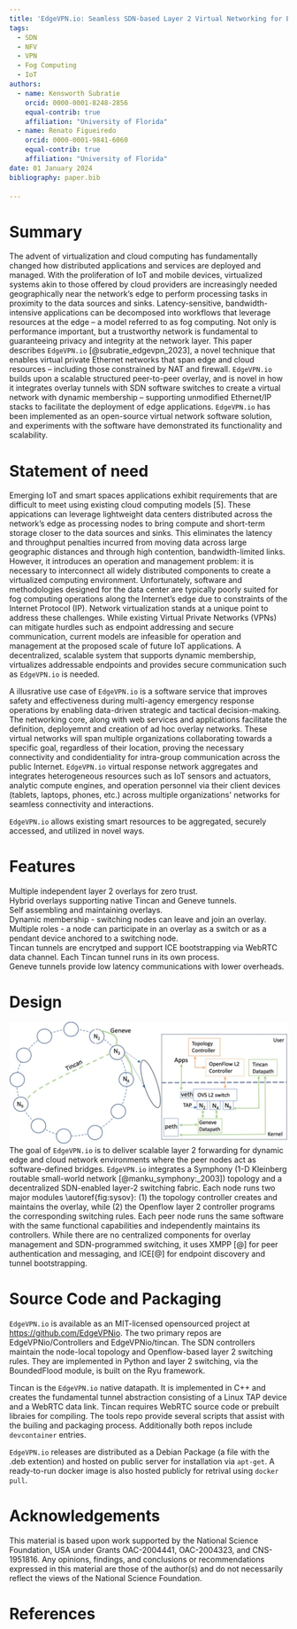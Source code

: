 ```yaml
---
title: 'EdgeVPN.io: Seamless SDN-based Layer 2 Virtual Networking for Edge Computing'
tags:
  - SDN
  - NFV
  - VPN
  - Fog Computing
  - IoT
authors:
  - name: Kensworth Subratie
    orcid: 0000-0001-8248-2856
    equal-contrib: true
    affiliation: "University of Florida"
  - name: Renato Figueiredo
    orcid: 0000-0001-9841-6060
    equal-contrib: true
    affiliation: "University of Florida"
date: 01 January 2024
bibliography: paper.bib

---
```


# Summary

The advent of virtualization and cloud computing has fundamentally changed how distributed applications and services are deployed and managed. With the proliferation of IoT and mobile devices, virtualized systems akin to those offered by cloud providers are increasingly needed geographically near the network’s edge to perform processing tasks in proximity to the data sources and sinks. Latency-sensitive, bandwidth-intensive applications can be decomposed into workflows that leverage resources at the edge – a model referred to as fog computing. Not only is performance important, but a trustworthy network is fundamental to guaranteeing privacy and integrity at the network layer. This paper describes `EdgeVPN.io` [@subratie_edgevpn_2023], a novel technique that enables virtual private Ethernet networks that span edge and cloud resources – including those constrained by NAT and firewall. `EdgeVPN.io` builds upon a scalable structured peer-to-peer overlay, and is novel in how it integrates overlay tunnels with SDN software switches to create a virtual network with dynamic membership – supporting unmodified Ethernet/IP stacks to facilitate the deployment of edge applications. `EdgeVPN.io` has been implemented as an open-source virtual network software solution, and experiments with the software have demonstrated its functionality and scalability. 

# Statement of need

Emerging IoT and smart spaces applications exhibit requirements that are difficult to meet using existing cloud computing models [5]. These appications can leverage lightweight data centers distributed across the network’s edge as processing nodes to bring compute and short-term storage closer to the data sources and sinks. This eliminates the latency and throughput penalties incurred from moving data across large geographic distances and through high contention, bandwidth-limited links. However, it introduces an operation and management problem: it is necessary to interconnect all widely distributed components to create a virtualized computing environment. Unfortunately, software and methodologies designed for the data center are typically poorly suited for fog computing operations along the Internet’s edge due to constraints of the Internet Protocol (IP).
Network virtualization stands at a unique point to address these challenges. While existing Virtual Private Networks (VPNs) can mitigate hurdles such as endpoint addressing and secure communication, current models are infeasible for operation and management at the proposed scale of future IoT applications. A decentralized, scalable system that supports dynamic membership, virtualizes addressable endpoints and provides secure communication such as `EdgeVPN.io` is needed. 

A illusrative use case of `EdgeVPN.io` is a software service that improves safety and effectiveness during multi-agency emergency response operations by enabling data-driven strategic and tactical decision-making. The networking core, along with web services and applications facilitate the definition, deployemnt and creation of ad hoc overlay networks. These virtual networks will span multiple organizations collaborating towards a specific goal, regardless of their location, proving the necessary connectivity and condidentiality for intra-group communication across the public Internet. `EdgeVPN.io` virtual response network aggregates and integrates heterogeneous resources such as IoT sensors and actuators, analytic compute engines, and operation personnel via their client devices (tablets, laptops, phones, etc.) across multiple organizations' networks for seamless connectivity and interactions.

`EdgeVPN.io` allows existing smart resources to be aggregated, securely accessed, and utilized in novel ways.

# Features

Multiple independent layer 2 overlays for zero trust.  
Hybrid overlays supporting native Tincan and Geneve tunnels.  
Self assembling and maintaining overlays.   
Dynamic membership - switching nodes can leave and join an overlay.
Multiple roles - a node can participate in an overlay as a switch or as a pendant device anchored to a switching node.  
Tincan tunnels are encrytped and support ICE bootstrapping via WebRTC data channel. Each Tincan tunnel runs in its own process.  
Geneve tunnels provide low latency communications with lower overheads.  


# Design

![Fig. 1. System Overview.\label{fig:sysov}](system_overview.jpg)
The goal of `EdgeVPN.io` is to deliver scalable layer 2 forwarding for dynamic edge and cloud network environments where the peer nodes act as software-defined bridges. `EdgeVPN.io` integrates a Symphony (1-D Kleinberg routable small-world network [@manku_symphony:_2003]) topology and a decentralized SDN-enabled layer-2 switching fabric. Each node runs two major modules \autoref{fig:sysov}: (1) the topology controller creates and maintains the overlay, while (2) the Openflow layer 2 controller programs the corresponding switching rules. Each peer node runs the same software with the same functional capabilities and independently maintains its controllers. While there are no centralized components for overlay management and SDN-programmed switching, it uses XMPP [@] for peer authentication and messaging, and ICE[@] for endpoint discovery and tunnel bootstrapping.

# Source Code and Packaging
`EdgeVPN.io` is available as an MIT-licensed opensourced project at https://github.com/EdgeVPNio. The two primary repos are EdgeVPNio/Controllers and EdgeVPNio/tincan. The SDN controllers maintain the node-local topology and Openflow-based layer 2 switching rules. They are implemented in Python and layer 2 switching, via the BoundedFlood module, is built on the Ryu framework.

Tincan is the `EdgeVPN.io` native datapath. It is implemented in C++ and creates the fundamental tunnel abstraction consisting of a Linux TAP device and a WebRTC data link. Tincan requires WebRTC source code or prebuilt libraies for compiling. The tools repo provide several scripts that assist with the builing and packaging process. Additionally both repos include `devcontainer` entries.

`EdgeVPN.io` releases are distributed as a Debian Package (a file with the .deb extention) and hosted on public server for installation via `apt-get`. A ready-to-run docker image is also hosted publicly for retrival using `docker pull`.

# Acknowledgements

This material is based upon work supported by the National Science Foundation, USA under Grants OAC-2004441, OAC-2004323, and CNS-1951816. Any opinions, findings, and conclusions or recommendations expressed in this material are those of the author(s) and do not necessarily reflect the views of the National Science Foundation.

# References